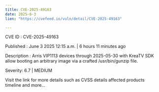 ```yaml
---
title: CVE-2025-49163
date: 2025-6-3
lien: "https://cvefeed.io/vuln/detail/CVE-2025-49163"

---
```


CVE ID : CVE-2025-49163

Published :  June 3
2025
12:15 a.m. | 6 hours
11 minutes ago

Description : Arris VIP1113 devices through 2025-05-30 with KreaTV SDK allow booting an arbitrary image via a crafted /usr/bin/gunzip file.

Severity: 6.7 | MEDIUM

Visit the link for more details
such as CVSS details
affected products
timeline
and more...
